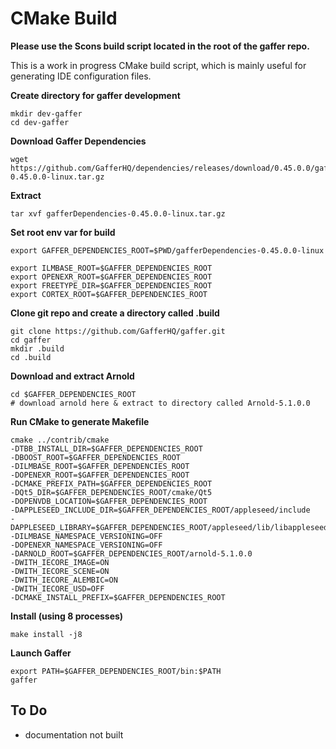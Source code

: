 # CMake Build


**Please use the Scons build script located in the root of the gaffer repo.**

This is a work in progress CMake build script, which is mainly useful for generating IDE configuration files.

**Create directory for gaffer development**

~~~
mkdir dev-gaffer
cd dev-gaffer
~~~

**Download Gaffer Dependencies**
~~~
wget https://github.com/GafferHQ/dependencies/releases/download/0.45.0.0/gafferDependencies-0.45.0.0-linux.tar.gz
~~~

**Extract**
~~~
tar xvf gafferDependencies-0.45.0.0-linux.tar.gz
~~~

**Set root env var for build**
~~~
export GAFFER_DEPENDENCIES_ROOT=$PWD/gafferDependencies-0.45.0.0-linux

export ILMBASE_ROOT=$GAFFER_DEPENDENCIES_ROOT
export OPENEXR_ROOT=$GAFFER_DEPENDENCIES_ROOT
export FREETYPE_DIR=$GAFFER_DEPENDENCIES_ROOT
export CORTEX_ROOT=$GAFFER_DEPENDENCIES_ROOT
~~~


**Clone git repo and create a directory called .build**

~~~
git clone https://github.com/GafferHQ/gaffer.git
cd gaffer
mkdir .build
cd .build
~~~

**Download and extract Arnold**
~~~
cd $GAFFER_DEPENDENCIES_ROOT
# download arnold here & extract to directory called Arnold-5.1.0.0
~~~

**Run CMake to generate Makefile**
~~~
cmake ../contrib/cmake
-DTBB_INSTALL_DIR=$GAFFER_DEPENDENCIES_ROOT
-DBOOST_ROOT=$GAFFER_DEPENDENCIES_ROOT
-DILMBASE_ROOT=$GAFFER_DEPENDENCIES_ROOT
-DOPENEXR_ROOT=$GAFFER_DEPENDENCIES_ROOT
-DCMAKE_PREFIX_PATH=$GAFFER_DEPENDENCIES_ROOT
-DQt5_DIR=$GAFFER_DEPENDENCIES_ROOT/cmake/Qt5
-DOPENVDB_LOCATION=$GAFFER_DEPENDENCIES_ROOT
-DAPPLESEED_INCLUDE_DIR=$GAFFER_DEPENDENCIES_ROOT/appleseed/include
-DAPPLESEED_LIBRARY=$GAFFER_DEPENDENCIES_ROOT/appleseed/lib/libappleseed.so
-DILMBASE_NAMESPACE_VERSIONING=OFF
-DOPENEXR_NAMESPACE_VERSIONING=OFF
-DARNOLD_ROOT=$GAFFER_DEPENDENCIES_ROOT/arnold-5.1.0.0
-DWITH_IECORE_IMAGE=ON
-DWITH_IECORE_SCENE=ON
-DWITH_IECORE_ALEMBIC=ON
-DWITH_IECORE_USD=OFF
-DCMAKE_INSTALL_PREFIX=$GAFFER_DEPENDENCIES_ROOT
~~~

**Install (using 8 processes)**

~~~
make install -j8
~~~

**Launch Gaffer**

~~~
export PATH=$GAFFER_DEPENDENCIES_ROOT/bin:$PATH
gaffer
~~~

## To Do

- documentation not built
